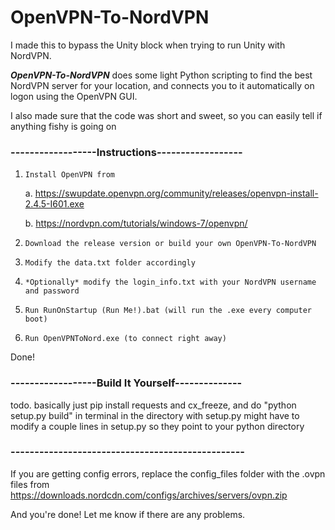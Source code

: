 # OpenVPN-To-NordVPN
I made this to bypass the Unity block when trying to run Unity with NordVPN. 

***OpenVPN-To-NordVPN*** does some light Python scripting to find the best NordVPN server for your location, and connects you to it automatically on logon using the OpenVPN GUI.

I also made sure that the code was short and sweet, so you can easily tell if anything fishy is going on


### ------------------Instructions------------------
1. `Install OpenVPN from` 

      a. https://swupdate.openvpn.org/community/releases/openvpn-install-2.4.5-I601.exe  
  
      b. https://nordvpn.com/tutorials/windows-7/openvpn/
  
2. `Download the release version or build your own OpenVPN-To-NordVPN`
3. `Modify the data.txt folder accordingly`
4. `*Optionally* modify the login_info.txt with your NordVPN username and password`
5. `Run RunOnStartup (Run Me!).bat (will run the .exe every computer boot)`
6. `Run OpenVPNToNord.exe (to connect right away)`

Done!

### ------------------Build It Yourself--------------
todo. basically just pip install requests and cx_freeze, and do "python setup.py build" in terminal in the directory with setup.py
might have to modify a couple lines in setup.py so they point to your python directory
### -------------------------------------------------

If you are getting config errors, replace the config_files folder with the .ovpn files from https://downloads.nordcdn.com/configs/archives/servers/ovpn.zip

And you're done! Let me know if there are any problems.
